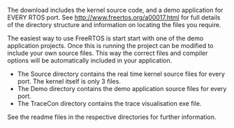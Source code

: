 The download includes the kernel source code, and a demo application for EVERY
RTOS port.  See http://www.freertos.org/a00017.html for full details of the 
directory structure and information on locating the files you require.

The easiest way to use FreeRTOS is start start with one of the demo application 
projects.  Once this is running the project can be modified to include your own
source files.  This way the correct files and compiler options will be 
automatically included in your application.

 - The Source directory contains the real time kernel source files for every port.  The kernel itself is only 3 files.
 - The Demo directory contains the demo application source files for every port.
 - The TraceCon directory contains the trace visualisation exe file.

See the readme files in the respective directories for further information.

